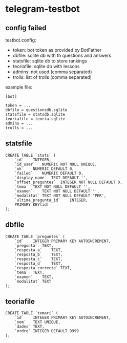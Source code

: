 # telegram-testbot

## config failed

testbot.config:

* token: bot token as provided by BotFather
* dbfile: sqlite db with th questions and answers
* statsfile: sqlite db to store rankings
* teoriafile: sqlite db with lessons
* admins: not used (comma separated)
* trolls: list of trolls (comma separated)

example file:

```
[bot]

token = ...
dbfile = questionsdb.sqlite
statsfile = statsdb.sqlite
teoriafile = teoria.sqlite
admins = ...
trolls = ...
```

## statsfile

```
CREATE TABLE `stats` (
	`id`	INTEGER,
	`id_user`	NUMERIC NOT NULL UNIQUE,
	`ok`	NUMERIC DEFAULT 0,
	`failed`	NUMERIC DEFAULT 0,
	`display_name`	TEXT DEFAULT '',
	`offset_preguntes`	INTEGER NOT NULL DEFAULT 0,
	`tema`	TEXT NOT NULL DEFAULT '',
	`examen`	TEXT NOT NULL DEFAULT '',
	`modalitat`	TEXT NOT NULL DEFAULT 'PER',
	`ultima_pregunta_id`	INTEGER,
	PRIMARY KEY(id)
);
```

## dbfile

```
CREATE TABLE `preguntes` (
	`id`	INTEGER PRIMARY KEY AUTOINCREMENT,
	`pregunta`	TEXT,
	`resposta_a`	TEXT,
	`resposta_b`	TEXT,
	`resposta_c`	TEXT,
	`resposta_d`	TEXT,
	`resposta_correcte`	TEXT,
	`tema`	TEXT,
	`examen`	TEXT,
	`modalitat`	TEXT
);
```

## teoriafile

```
CREATE TABLE `temari` (
	`id`	INTEGER PRIMARY KEY AUTOINCREMENT,
	`nom`	TEXT UNIQUE,
	`dades`	TEXT,
	`ordre`	INTEGER DEFAULT 9999
);
```
